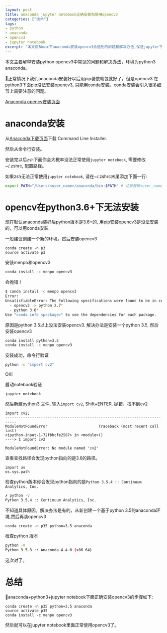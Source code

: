 ```yaml
---
layout: post
title: anaconda jupyter notebook正确安装和使用opencv3
categories: ["技术"]
tags:
- python
- anaconda
- opencv3
- jupyter notebook
excerpt: "本文讲解mac下anaconda安装opencv3会遇到的问题和解决办法,保证jupyter下能正常使用opencv3."
---
```

本文主要解释安装python opencv3中常见的问题和解决办法，环境为python3 anaconda。

正常情况下我们anaconda安装好以后用pip装依赖包就好了，但是opencv3 在python3下面pip没法安装opencv3, 只能用conda安装。conda安装会引入很多细节上需要注意的问题。

[Anaconda opencv安装页面](https://anaconda.org/menpo/opencv3)

# anaconda安装
从[Anaconda下载页面](https://www.anaconda.com/distribution/#macos)下载 Command Line Installer.

然后从命令行安装。

安装完以后`zsh`下面你会大概率没法正常使用`jupyter notebook`, 需要修改~/.zshrc, 配置路径。

如果zsh无法正常使用`jupyter notebook`, 请在~/.zshrc末尾添加下面一行:
~~~sh
export PATH="/Users/<user_name>/anaconda/bin:$PATH" # 注意替换<user_name>为正确的用户名
~~~

# opencv在python3.6+下无法安装
现在默认anaconda装好后python版本是3.6+的, 用pip安装opencv3是没法安装的，可以用conda安装.

一般建议创建一个新的环境，然后安装opencv3
~~~
conda create -n p3 
source activate p3
~~~

安装menpo和opencv3
~~~sh
conda install -c menpo opencv3
~~~

会抛错！

~~~sh
$ conda install -c menpo opencv3
Error:
UnsatisfiableError: The following specifications were found to be in conflict:
  - opencv3 -> python 2.7*
  - python 3.6*
Use "conda info <package>" to see the dependencies for each package.
~~~

原因是python 3.5以上没法安装opencv3. 解决办法是安装一个python 3.5, 然后安装opencv3
~~~sh
conda install python=3.5
conda install -c menpo opencv3
~~~

安装成功，命令行验证
~~~sh
python -c "import cv2"
~~~

OK!

启动notebook验证
~~~
jupyter notebook
~~~

然后新建python3 文件, 输入`import cv2`, Shift+ENTER, 抛错，找不到cv2

~~~
import cv2;
---------------------------------------------------------------------------
ModuleNotFoundError                       Traceback (most recent call last)
<ipython-input-1-72fbbcfe2587> in <module>()
----> 1 import cv2

ModuleNotFoundError: No module named 'cv2'
~~~

查看查找路径会发现python指向的是3.6的路径。
~~~
import os
os.sys.path
~~~

检查python版本你会发现python指向的是`Python 3.5.4 :: Continuum Analytics, Inc.`

~~~sh
✗ python -V
Python 3.5.4 :: Continuum Analytics, Inc.
~~~


不知道具体原因。解决办法是有的，从新创建一个基于python 3.5的anaconda环境,然后再装opencv3
~~~
conda create -n p35 python=3.5 anaconda
~~~

检查python 版本

~~~sh
python -V
Python 3.5.3 :: Anaconda 4.4.0 (x86_64)
~~~

这次对了。

# 总结
anaconda+python3+jupyter notebook下面正确安装opencv3的步骤如下:

~~~
conda create -n p35 python=3.5 anaconda
source activate p35
conda install -c menpo opencv3
~~~

然后就可以在jupyter notebook里面正常使用opencv3了。